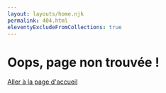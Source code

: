 ```yaml
---
layout: layouts/home.njk
permalink: 404.html
eleventyExcludeFromCollections: true
---
```


<h1>Oops, page non trouvée !</h1>

<a href="{{ '/' | url }}">Aller à la page d'accueil</a>

